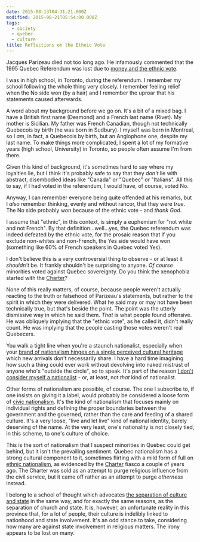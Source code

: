 ```yaml
---
date: 2015-08-13T04:31:21.000Z
modified: 2015-08-21T05:54:00.000Z
tags:
  - society
  - quebec
  - culture
title: Reflections on the Ethnic Vote
---
```


Jacques Parizeau died not too long ago.  He infamously commented that the
1995 Quebec Referendum was lost due to [money and the ethnic vote][1].

I was in high school, in Toronto, during the referendum.  I remember my
school following the whole thing very closely.  I remember feeling relief
when the No side won (by a hair) and I remember the uproar that his
statements caused afterwards.

A word about my background before we go on.  It's a bit of a mixed bag.  I
have a British first name (Desmond) and a French last name (Rivet).  My
mother is Sicilian.  My father was French Canadian, though not technically
Quebecois by birth (he was born in Sudbury).  I myself was born in Montreal,
so I *am*, in fact, a Quebecois by birth, but an Anglophone one, despite my
last name.  To make things more complicated, I spent a lot of my formative
years (high school, University) in Toronto, so people often assume I'm from
there.

Given this kind of background, it's sometimes hard to say where my loyalties
lie, but I think it's probably safe to say that they *don't* lie with
abstract, disembodied ideas like "Canada" or "Quebec" or "Italians".  All
this to say, if I had voted in the referendum, I would have, of course,
voted No.

Anyway, I can remember everyone being quite offended at his remarks, but I
*also* remember thinking, evenly and without rancor, that they were *true*.
The No side probably won because of the ethnic vote - and *thank God*.

I assume that "ethnic", in this context, is simply a euphemism for "not
white and not French".  By that definition...well...yes, the Quebec
referendum was indeed defeated by the ethnic vote, for the prosaic reason
that if you exclude non-whites and non-French, the Yes side would have won
(something like 60% of French speakers in Quebec voted Yes).

I don't believe this is a very controversial thing to observe - or at least
it *shouldn't* be.  It frankly shouldn't be surprising to anyone.  *Of
course* minorities voted against Quebec sovereignty.  Do you think the
xenophobia started with the [Charter][2]?

None of this really matters, of course, because people weren't actually
reacting to the truth or falsehood of Parizeau's statements, but rather to
the spirit in which they were delivered.  What he said may or may not have
been technically true, but that's beside the point.  The point was the
utterly dismissive way in which he said them.  *That* is what people found
offensive.  He was obliquely implying that the "ethnic vote", as he called
it, didn't really count.  He was implying that the people casting those
votes weren't real Quebecers.

You walk a tight line when you're a staunch nationalist, especially when
your [brand of nationalism hinges on a single perceived cultural
heritage][5] which new arrivals don't necessarily share.  I have a hard time
imagining how such a thing could ever work without devolving into naked
mistrust of anyone who's "outside the circle", so to speak.  It's part of
the reason [I don't consider myself a nationalist][3] - or, at least, not
*that* kind of nationalist.

Other forms of nationalism are possible, of course.  The one I subscribe to,
if one insists on giving it a label, would probably be considered a loose
form of [civic nationalism][4].  It's the kind of nationalism that focuses
mainly on individual rights and defining the proper boundaries between the
government and the governed, rather than the care and feeding of a shared
culture.  It's a very loose, "live and let live" kind of national identity,
barely deserving of the name.  At the very least, one's nationality is not
closely tied, in this scheme, to one's culture of choice.

This is the sort of nationalism that I suspect minorities in Quebec could
get behind, but it isn't the prevailing sentiment.  Quebec nationalism has a
strong cultural component to it, sometimes flirting with a mild form of full
on [ethnic nationalism][6], as evidenced by the [Charter][2] fiasco a couple
of years ago.  The Charter was sold as an attempt to purge religious
influence from the civil service, but it came off rather as an attempt to
purge *otherness* instead.

I belong to a school of thought which advocates
[the separation of culture and state][7] in the same way, and for exactly
the same reasons, as the separation of church and state.  It is, however, an
unfortunate reality in this province that, for a lot of people, their
culture is indelibly linked to nationhood and state involvement.  It's an
odd stance to take, considering how many are against state involvement in
religious matters.  The irony appears to be lost on many.


[1]: https://en.wikipedia.org/wiki/Quebec_referendum,_1995#Immediate_responses
[2]: https://en.wikipedia.org/wiki/Quebec_Charter_of_Values
[3]: /2012/11/30/cultureless
[4]: https://en.wikipedia.org/wiki/Civic_nationalism
[5]: https://en.wikipedia.org/wiki/Cultural_nationalism
[6]: https://en.wikipedia.org/wiki/Ethnic_nationalism
[7]: /2012/08/17/church-and-state
